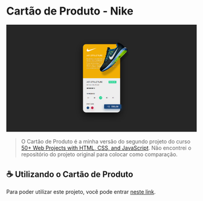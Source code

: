 # Cartão de Produto - Nike

<img src="project preview.png" alt="nike product card">

> O Cartão de Produto é a minha versão do segundo projeto do curso [50+ Web Projects with HTML, CSS, and JavaScript](https://www.udemy.com/course/50-web-projects-with-html-css-and-javascript/). Não encontrei o repositório do projeto original para colocar como comparação.

## ☕ Utilizando o Cartão de Produto

Para poder utilizar este projeto, você pode entrar [neste link](https://ybruno0709.netlify.app/nike%20product%20card/pages/).
